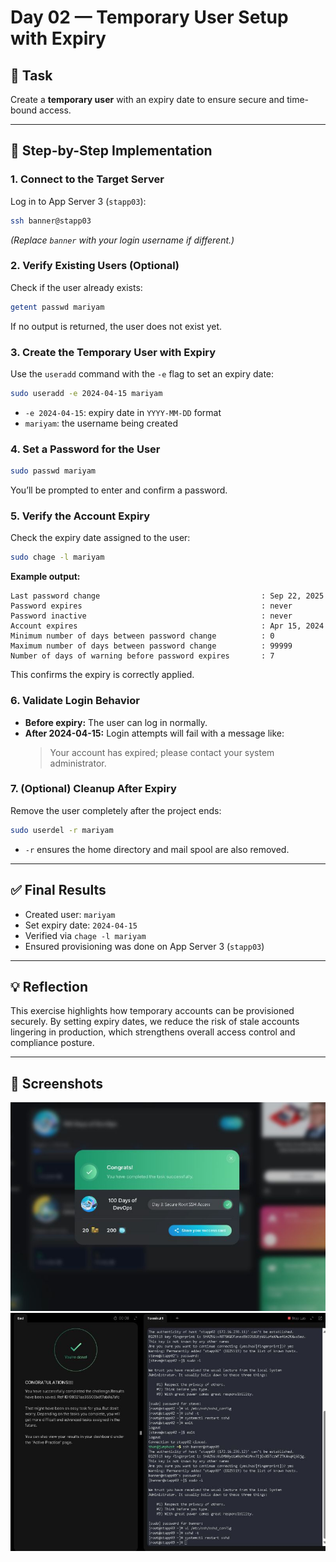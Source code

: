 # Day 02 — Temporary User Setup with Expiry

## 🎯 Task
Create a **temporary user** with an expiry date to ensure secure and time-bound access.

---

## 🧭 Step-by-Step Implementation

### 1. Connect to the Target Server
Log in to App Server 3 (`stapp03`):
```bash
ssh banner@stapp03
```
*(Replace `banner` with your login username if different.)*

### 2. Verify Existing Users (Optional)
Check if the user already exists:
```bash
getent passwd mariyam
```
If no output is returned, the user does not exist yet.

### 3. Create the Temporary User with Expiry
Use the `useradd` command with the `-e` flag to set an expiry date:
```bash
sudo useradd -e 2024-04-15 mariyam
```
- `-e 2024-04-15`: expiry date in `YYYY-MM-DD` format
- `mariyam`: the username being created

### 4. Set a Password for the User
```bash
sudo passwd mariyam
```
You’ll be prompted to enter and confirm a password.

### 5. Verify the Account Expiry
Check the expiry date assigned to the user:
```bash
sudo chage -l mariyam
```
**Example output:**
```
Last password change                                    : Sep 22, 2025
Password expires                                        : never
Password inactive                                       : never
Account expires                                         : Apr 15, 2024
Minimum number of days between password change          : 0
Maximum number of days between password change          : 99999
Number of days of warning before password expires       : 7
```
This confirms the expiry is correctly applied.

### 6. Validate Login Behavior
- **Before expiry:** The user can log in normally.
- **After 2024-04-15:** Login attempts will fail with a message like:
  > Your account has expired; please contact your system administrator.

### 7. (Optional) Cleanup After Expiry
Remove the user completely after the project ends:
```bash
sudo userdel -r mariyam
```
- `-r` ensures the home directory and mail spool are also removed.

---

## ✅ Final Results
- Created user: `mariyam`
- Set expiry date: `2024-04-15`
- Verified via `chage -l mariyam`
- Ensured provisioning was done on App Server 3 (`stapp03`)

---

## 💡 Reflection
This exercise highlights how temporary accounts can be provisioned securely. By setting expiry dates, we reduce the risk of stale accounts lingering in production, which strengthens overall access control and compliance posture.

---

## 📸 Screenshots

![Day 2 Success Card](attachments/0.png)
![Day 2 Terminal Output](attachments/1.png)
